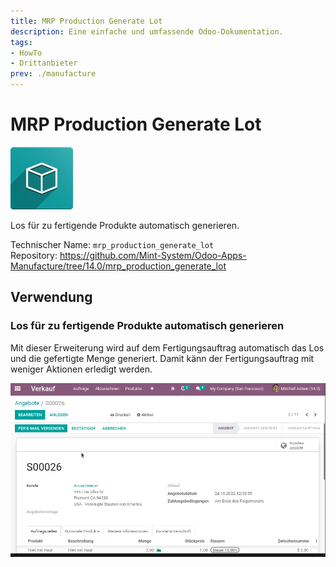 ```yaml
---
title: MRP Production Generate Lot
description: Eine einfache und umfassende Odoo-Dokumentation.
tags:
- HowTo
- Drittanbieter
prev: ./manufacture
---
```

# MRP Production Generate Lot
![icon_oms_box](assets/icon_oms_box.png)

Los für zu fertigende Produkte automatisch generieren.

Technischer Name: `mrp_production_generate_lot`\
Repository: <https://github.com/Mint-System/Odoo-Apps-Manufacture/tree/14.0/mrp_production_generate_lot>

## Verwendung

### Los für zu fertigende Produkte automatisch generieren

Mit dieser Erweiterung wird auf dem Fertigungsauftrag automatisch das Los und die gefertigte Menge generiert. Damit känn der Fertigungsauftrag mit weniger Aktionen erledigt werden.

![MRP Production Generate Lot](assets/MRP%20Production%20Generate%20Lot.gif)